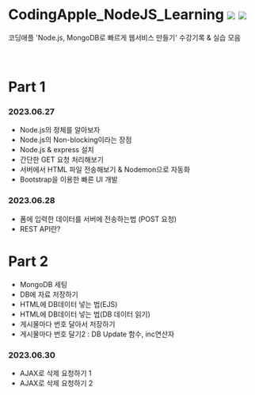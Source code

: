 # CodingApple_NodeJS_Learning <img src="https://img.shields.io/badge/node.js-339933?style=for-the-badge&logo=Node.js&logoColor=white"> </a><img src="https://img.shields.io/badge/mongoDB-47A248?style=for-the-badge&logo=MongoDB&logoColor=white"> 
코딩애플 'Node.js, MongoDB로 빠르게 웹서비스 만들기' 수강기록 & 실습 모음
<br>
<br>
<br>

# Part 1
### 2023.06.27
- Node.js의 정체를 알아보자
- Node.js의 Non-blocking이라는 장점
- Node.js & express 설치
- 간단한 GET 요청 처리해보기
- 서버에서 HTML 파일 전송해보기 & Nodemon으로 자동화
- Bootstrap을 이용한 빠른 UI 개발

### 2023.06.28
- 폼에 입력한 데이터를 서버에 전송하는법 (POST 요청)
- REST API란?

# Part 2
- MongoDB 세팅
- DB에 자료 저장하기
- HTML에 DB데이터 넣는 법(EJS)
- HTML에 DB데이터 넣는 법(DB 데이터 읽기)
- 게시물마다 번호 달아서 저장하기
- 게시물마다 번호 달기2 : DB Update 함수, inc연산자

### 2023.06.30
- AJAX로 삭제 요청하기 1
- AJAX로 삭제 요청하기 2
